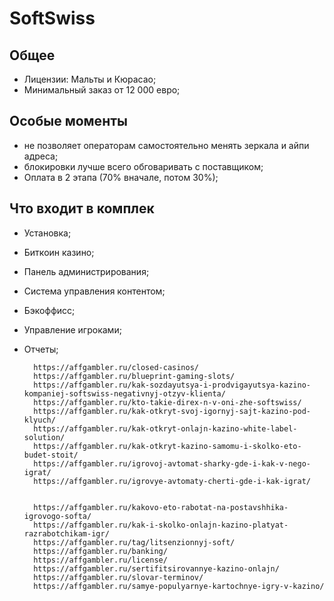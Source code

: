 # SoftSwiss 
 
## Общее

- Лицензии: Мальты и Кюрасао;
- Минимальный заказ от 12 000 евро;
 
## Особые моменты

- не позволяет операторам самостоятельно менять зеркала и айпи адреса;
- блокировки лучше всего обговаривать с поставщиком;
- Оплата в 2 этапа (70% вначале, потом 30%);

## Что входит в комплек

- Установка;
- Биткоин казино;
- Панель администрирования;
- Система управления контентом;
- Бэкоффисс;
- Управление игроками;
- Отчеты;


        
        https://affgambler.ru/closed-casinos/
        https://affgambler.ru/blueprint-gaming-slots/
        https://affgambler.ru/kak-sozdayutsya-i-prodvigayutsya-kazino-kompaniej-softswiss-negativnyj-otzyv-klienta/
        https://affgambler.ru/kto-takie-direx-n-v-oni-zhe-softswiss/
        https://affgambler.ru/kak-otkryt-svoj-igornyj-sajt-kazino-pod-klyuch/
        https://affgambler.ru/kak-otkryt-onlajn-kazino-white-label-solution/
        https://affgambler.ru/kak-otkryt-kazino-samomu-i-skolko-eto-budet-stoit/
        https://affgambler.ru/igrovoj-avtomat-sharky-gde-i-kak-v-nego-igrat/
        https://affgambler.ru/igrovye-avtomaty-cherti-gde-i-kak-igrat/
        
       
        https://affgambler.ru/kakovo-eto-rabotat-na-postavshhika-igrovogo-softa/
        https://affgambler.ru/kak-i-skolko-onlajn-kazino-platyat-razrabotchikam-igr/
        https://affgambler.ru/tag/litsenzionnyj-soft/
        https://affgambler.ru/banking/
        https://affgambler.ru/license/
        https://affgambler.ru/sertifitsirovannye-kazino-onlajn/
        https://affgambler.ru/slovar-terminov/
        https://affgambler.ru/samye-populyarnye-kartochnye-igry-v-kazino/